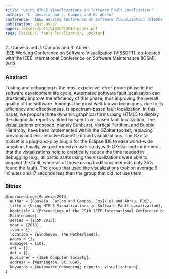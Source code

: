 ```yaml
---
title: "Using HTML5 Visualizations in Software Fault Localization"
authors: "C. Gouveia and J. Campos and R. Abreu"
conference: "IEEE Working Conference on Software Visualization (VISSOFT), co-located with the IEEE International Conference on Software Maintenance (ICSM), 2013"
publication: 2013-09-27
paper: /assets/pdfs/VISSOFT2013-paper.pdf
tags: [VISSOFT, fault-localization, gzoltar]
---
```


<!-- Excerpt -->
C. Gouveia and J. Campos and R. Abreu  
IEEE Working Conference on Software Visualization (VISSOFT), co-located with the IEEE International Conference on Software Maintenance (ICSM), 2013


### Abstract

Testing and debugging is the most expensive, error-prone phase in the software development life cycle. Automated software fault localization can drastically improve the efficiency of this phase, thus improving the overall quality of the software. Amongst the most well-known techniques, due to its efficiency and effectiveness, is spectrum-based fault localization. In this paper, we propose three dynamic graphical forms using HTML5 to display the diagnostic reports yielded by spectrum-based fault localization. The visualizations proposed, namely Sunburst, Vertical Partition, and Bubble Hierarchy, have been implemented within the GZoltar toolset, replacing previous and less-intuitive OpenGL-based visualizations. The GZoltar toolset is a plug-and-play plugin for the Eclipse IDE to ease world-wide adoption. Finally, we performed an user study with GZoltar and confirmed that the visualizations help to drastically reduce the time needed in debugging (e.g., all participants using the visualizations were able to pinpoint the fault, whereas of those using traditional methods only 35% found the fault). The group that used the visualizations took on average 9 minutes and 17 seconds less than the group that did not use them.

### Bibtex

```tex
@inproceedings{Gouveia:2013,
  author = {Gouveia, Carlos and Campos, Jos{\'e} and Abreu, Rui},
  title = {Using HTML5 Visualizations in Software Fault Localization},
  booktitle = {Proceedings of the 29th IEEE International Conference on Software
  Maintenance},
  series = {ICSM 2013},
  year = {2013},
  isbn = {},
  location = {Eindhoven, The Netherlands},
  pages = {},
  numpages = {10},
  url = {},
  doi = {},
  publisher = {IEEE Computer Society},
  address = {Washington, DC, USA},
  keywords = {Automatic debugging; reports; visualizations},
}
```
